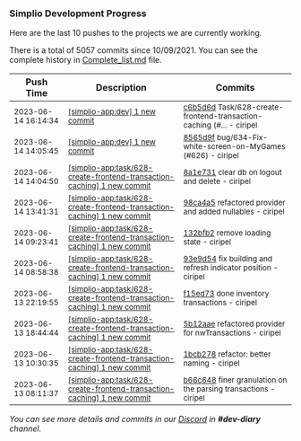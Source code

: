 
### Simplio Development Progress

Here are the last 10 pushes to the projects we are currently working.

There is a total of 5057 commits since 10/09/2021. You can see the complete history in
 [Complete_list.md](Complete_list.md) file.

| Push Time | Description | Commits |
| --- | --- | --- |
| <sub>2023-06-14 16:14:34</sub> | <sub>[[simplio-app:dev] 1 new commit](https://github.com/SimplioOfficial/simplio-app/commit/c6b5d6d10c90e907afec41785174c278e9ab46fc)</sub> | <sub>[c6b5d6d](https://github.com/SimplioOfficial/simplio-app/commit/c6b5d6d10c90e907afec41785174c278e9ab46fc) Task/628-create-frontend-transaction-caching (#... - ciripel</sub> |
| <sub>2023-06-14 14:05:45</sub> | <sub>[[simplio-app:dev] 1 new commit](https://github.com/SimplioOfficial/simplio-app/commit/8565d9f6f4a489401d199a00211f160c2d497c2a)</sub> | <sub>[8565d9f](https://github.com/SimplioOfficial/simplio-app/commit/8565d9f6f4a489401d199a00211f160c2d497c2a) bug/634-Fix-white-screen-on-MyGames (#626) - ciripel</sub> |
| <sub>2023-06-14 14:04:50</sub> | <sub>[[simplio-app:task/628\-create\-frontend\-transaction\-caching] 1 new commit](https://github.com/SimplioOfficial/simplio-app/commit/8a1e7316523a3866cdc989c764cd6cb02f92be83)</sub> | <sub>[8a1e731](https://github.com/SimplioOfficial/simplio-app/commit/8a1e7316523a3866cdc989c764cd6cb02f92be83) clear db on logout and delete - ciripel</sub> |
| <sub>2023-06-14 13:41:31</sub> | <sub>[[simplio-app:task/628\-create\-frontend\-transaction\-caching] 1 new commit](https://github.com/SimplioOfficial/simplio-app/commit/98ca4a58acf2569c342f8e87cd33263cdba76d20)</sub> | <sub>[98ca4a5](https://github.com/SimplioOfficial/simplio-app/commit/98ca4a58acf2569c342f8e87cd33263cdba76d20) refactored provider and added nullables - ciripel</sub> |
| <sub>2023-06-14 09:23:41</sub> | <sub>[[simplio-app:task/628\-create\-frontend\-transaction\-caching] 1 new commit](https://github.com/SimplioOfficial/simplio-app/commit/132bfb2d595617a0d212a6011692d2342c0eb18e)</sub> | <sub>[132bfb2](https://github.com/SimplioOfficial/simplio-app/commit/132bfb2d595617a0d212a6011692d2342c0eb18e) remove loading state - ciripel</sub> |
| <sub>2023-06-14 08:58:38</sub> | <sub>[[simplio-app:task/628\-create\-frontend\-transaction\-caching] 1 new commit](https://github.com/SimplioOfficial/simplio-app/commit/93e9d545d73f625bad7f836b95ec904940eb378b)</sub> | <sub>[93e9d54](https://github.com/SimplioOfficial/simplio-app/commit/93e9d545d73f625bad7f836b95ec904940eb378b) fix building and refresh indicator position - ciripel</sub> |
| <sub>2023-06-13 22:19:55</sub> | <sub>[[simplio-app:task/628\-create\-frontend\-transaction\-caching] 1 new commit](https://github.com/SimplioOfficial/simplio-app/commit/f15ed731b63f75dd240974febffbd9a072fe2d78)</sub> | <sub>[f15ed73](https://github.com/SimplioOfficial/simplio-app/commit/f15ed731b63f75dd240974febffbd9a072fe2d78) done inventory transactions - ciripel</sub> |
| <sub>2023-06-13 18:44:44</sub> | <sub>[[simplio-app:task/628\-create\-frontend\-transaction\-caching] 1 new commit](https://github.com/SimplioOfficial/simplio-app/commit/5b12aaeb5e3ae7a2e4e854b24799f9b0f6240c09)</sub> | <sub>[5b12aae](https://github.com/SimplioOfficial/simplio-app/commit/5b12aaeb5e3ae7a2e4e854b24799f9b0f6240c09) refactored provider for nwTransactions - ciripel</sub> |
| <sub>2023-06-13 10:30:35</sub> | <sub>[[simplio-app:task/628\-create\-frontend\-transaction\-caching] 1 new commit](https://github.com/SimplioOfficial/simplio-app/commit/1bcb27856971006be192a1e7e5081365b110a657)</sub> | <sub>[1bcb278](https://github.com/SimplioOfficial/simplio-app/commit/1bcb27856971006be192a1e7e5081365b110a657) refactor: better naming - ciripel</sub> |
| <sub>2023-06-13 08:11:37</sub> | <sub>[[simplio-app:task/628\-create\-frontend\-transaction\-caching] 1 new commit](https://github.com/SimplioOfficial/simplio-app/commit/b66c648ce81404e158c203d846bf9c1cd33c312d)</sub> | <sub>[b66c648](https://github.com/SimplioOfficial/simplio-app/commit/b66c648ce81404e158c203d846bf9c1cd33c312d) finer granulation on the parsing transactions - ciripel</sub> |

_You can see more details and commits in our [Discord](https://discord.gg/aKhjuwZmdP) in **#dev-diary** channel._
